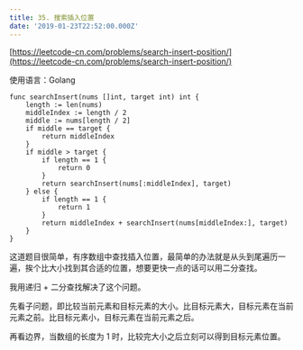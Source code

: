 ```yaml
---
title: 35. 搜索插入位置
date: '2019-01-23T22:52:00.000Z'
---
```


[https://leetcode-cn.com/problems/search-insert-position/](https://leetcode-cn.com/problems/search-insert-position/)

使用语言：Golang

```Golang
func searchInsert(nums []int, target int) int {
    length := len(nums)
    middleIndex := length / 2
    middle := nums[length / 2]
    if middle == target {
        return middleIndex
    }
    if middle > target {
        if length == 1 {
            return 0
        }
        return searchInsert(nums[:middleIndex], target)
    } else {
        if length == 1 {
            return 1
        }
        return middleIndex + searchInsert(nums[middleIndex:], target)
    }
}

```

这道题目很简单，有序数组中查找插入位置，最简单的办法就是从头到尾遍历一遍，挨个比大小找到其合适的位置，想要更快一点的话可以用二分查找。

我用递归 + 二分查找解决了这个问题。

先看子问题，即比较当前元素和目标元素的大小。比目标元素大，目标元素在当前元素之前。比目标元素小，目标元素在当前元素之后。

再看边界，当数组的长度为 1 时，比较完大小之后立刻可以得到目标元素位置。


